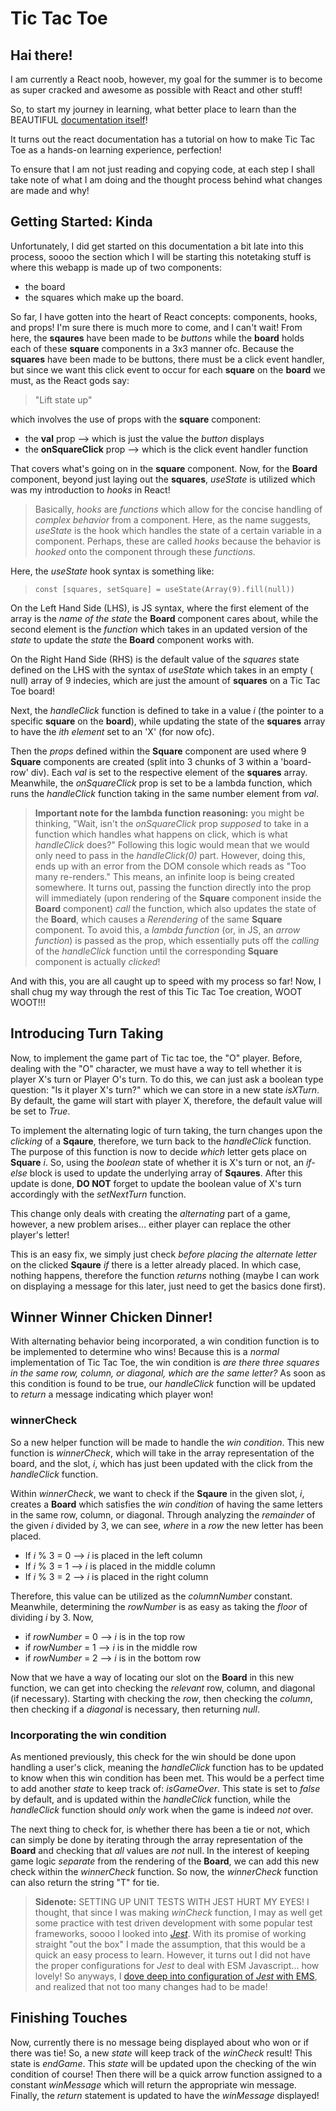 # Tic Tac Toe

## Hai there!

I am currently a React noob, however, my goal for the summer is to become as super cracked and awesome as possible with React and other stuff!

So, to start my journey in learning, what better place to learn than the 
BEAUTIFUL [documentation itself](https://react.dev/)! 

It turns out the react documentation has a tutorial on how to make Tic Tac Toe as a hands-on learning experience, perfection!

To ensure that I am not just reading and copying code, at each step I shall take note of what I am doing and the thought process behind what changes are made and why!

## Getting Started: Kinda

Unfortunately, I did get started on this documentation a bit late into this process, soooo the section which I will be starting this notetaking stuff is where this webapp is made up of two components:  
- the board 
- the squares which make up the board.  

So far, I have gotten into the heart of React concepts: components, hooks, and props! I'm sure there is much more to come, and I can't wait! From here, the **sqaures** have been made to be *buttons* while the **board** holds each of these **square** components in a 3x3 manner ofc. Because the **squares** have been made to be buttons, there must be a click event handler, but since we want this click event to occur for each **square** on the **board** we must, as the React gods say:

> "Lift state up"  

which involves the use of props with the **square** component:
- the **val** prop --> which is just the value the *button* displays
- the **onSquareClick** prop --> which is the click event handler function

That covers what's going on in the **square** component. Now, for the **Board** component, beyond just laying out the **squares**, *useState* is utilized which was my introduction to *hooks* in React!  

> Basically, *hooks* are *functions* which allow for the concise handling of *complex behavior* from a component. Here, as the name suggests, *useState* is the hook which handles the state of a certain variable in a component. Perhaps, these are called *hooks* because the behavior is *hooked* onto the component through these *functions*.  

Here, the *useState* hook syntax is something like:  

> `const [squares, setSquare] = useState(Array(9).fill(null))`

On the Left Hand Side (LHS), is JS syntax, where the first element of the array is the *name of the state* the **Board** component cares about, while the second element is the *function* which takes in an updated version of the *state* to update the *state* the **Board** component works with.  

On the Right Hand Side (RHS) is the default value of the *squares* state defined on the LHS with the syntax of *useState* which takes in an empty ( null) array of 9 indecies, which are just the amount of **squares** on a Tic Tac Toe board!  

Next, the *handleClick* function is defined to take in a value *i* (the pointer to a specific **square** on the **board**), while updating the state of the **squares** array to have the *ith element* set to an 'X' (for now ofc).  

Then the *props* defined within the **Square** component are used where 9 **Square** components are created (split into 3 chunks of 3 within a 'board-row' div). Each *val* is set to the respective element of the **squares** array. Meanwhile, the *onSquareClick* prop is set to be a lambda function, which runs the *handleClick* function taking in the same number element from *val*.  

> **Important note for the lambda function reasoning:** you might be thinking, "Wait, isn't the *onSquareClick* prop *supposed* to take in a function which handles what happens on click, which is what *handleClick* does?" Following this logic would mean that we would only need to pass in the *handleClick(0)* part. However, doing this, ends up with an error from the DOM console which reads as "Too many re-renders." This means, an infinite loop is being created somewhere. It turns out, passing the function directly into the prop will immediately (upon rendering of the **Square** component inside the **Board** component) *call* the function, which also updates the state of the **Board**, which causes a *Rerendering* of the same **Square** component. To avoid this, a *lambda function* (or, in JS, an *arrow function*) is passed as the prop, which essentially puts off the *calling* of the *handleClick* function until the corresponding **Square** component is actually *clicked*!  

And with this, you are all caught up to speed with my process so far! Now, I shall chug my way through the rest of this Tic Tac Toe creation, WOOT WOOT!!!  

## Introducing Turn Taking

Now, to implement the game part of Tic tac toe, the "O" player. Before, dealing with the "O" character, we must have a way to tell whether it is player X's turn or Player O's turn. To do this, we can just ask a boolean type question: "Is it player X's turn?" which we can store in a new state *isXTurn*. By default, the game will start with player X, therefore, the default value will be set to *True*.  

To implement the alternating logic of turn taking, the turn changes upon the *clicking* of a **Sqaure**, therefore, we turn back to the *handleClick* function. The purpose of this function is now to decide *which* letter gets place on **Square** *i*. So, using the *boolean* state of whether it is X's turn or not, an *if-else* block is used to update the underlying array of **Sqaures**. After this update is done, **DO NOT** forget to update the boolean value of X's turn accordingly with the *setNextTurn* function.  

This change only deals with creating the *alternating* part of a game, however, a new problem arises... either player can replace the other player's letter!  

This is an easy fix, we simply just check *before placing the alternate letter* on the clicked **Sqaure** *if* there is a letter already placed. In which case, nothing happens, therefore the function *returns* nothing (maybe I can work on displaying a message for this later, just need to get the basics done first).  

## Winner Winner Chicken Dinner!

With alternating behavior being incorporated, a win condition function is to be implemented to determine who wins! Because this is a *normal* implementation of Tic Tac Toe, the win condition is *are there three squares in the same row, column, or diagonal, which are the same letter?* As soon as this condition is found to be true, our *handleClick* function will be updated to *return* a message indicating which player won!  

### winnerCheck

So a new helper function will be made to handle the *win condition*. This new function is *winnerCheck*, which will take in the array representation of the board, and the slot, *i*, which has just been updated with the click from the *handleClick* function.  

Within *winnerCheck*, we want to check if the **Sqaure** in the given slot, *i*, creates a **Board** which satisfies the *win condition* of having the same letters in the same row, column, or diagonal. Through analyzing the *remainder* of the given *i* divided by 3, we can see, *where* in a *row* the new letter has been placed. 
- If *i* % 3 = 0 --> *i* is placed in the left column
- If *i* % 3 = 1 --> *i* is placed in the middle column
- If *i* % 3 = 2 --> *i* is placed in the right column  

Therefore, this value can be utilized as the *columnNumber* constant. Meanwhile, determining the *rowNumber* is as easy as taking the *floor* of dividing *i* by 3. Now,
- if *rowNumber* = 0 --> *i* is in the top row
- if *rowNumber* = 1 --> *i* is in the middle row
- if *rowNumber* = 2 --> *i* is in the bottom row  

Now that we have a way of locating our slot on the **Board** in this new function, we can get into checking the *relevant* row, column, and diagonal (if necessary). Starting with checking the *row*, then checking the *column*, then checking if a *diagonal* is necessary, then returning *null*.  

### Incorporating the win condition

As mentioned previously, this check for the win should be done upon handling a user's click, meaning the *handleClick* function has to be updated to know when this win condition has been met. This would be a perfect time to add another *state* to keep track of: *isGameOver*. This state is set to *false* by default, and is updated within the *handleClick* function, while the *handleClick* function should *only* work when the game is indeed *not* over.  

The next thing to check for, is whether there has been a tie or not, which can simply be done by iterating through the array representation of the **Board** and checking that *all* values are *not* null. In the interest of keeping game logic *separate* from the rendering of the **Board**, we can add this new check within the *winnerCheck* function. So now, the *winnerCheck* function can also return the string "T" for tie.  

> **Sidenote:** SETTING UP UNIT TESTS WITH JEST HURT MY EYES! I thought, that since I was making *winCheck* function, I may as well get some practice with test driven development with some popular test frameworks, soooo I looked into [*Jest*](https://jestjs.io/). With its promise of working straight "out the box" I made the assumption, that this would be a quick an easy process to learn. However, it turns out I did not have the proper configurations for *Jest* to deal with ESM Javascript... how lovely! So anyways, I [dove deep into configuration of *Jest* with EMS](https://jestjs.io/docs/ecmascript-modules), and realized that not too many changes had to be made!  

## Finishing Touches

Now, currently there is no message being displayed about who won or if there was tie! So, a new *state* will keep track of the *winCheck* result! This state is *endGame*. This *state* will be updated upon the checking of the win condition of course! Then there will be a quick arrow function assigned to a constant *winMessage* which will return the appropriate win message. Finally, the *return* statement is updated to have the *winMessage* displayed!

